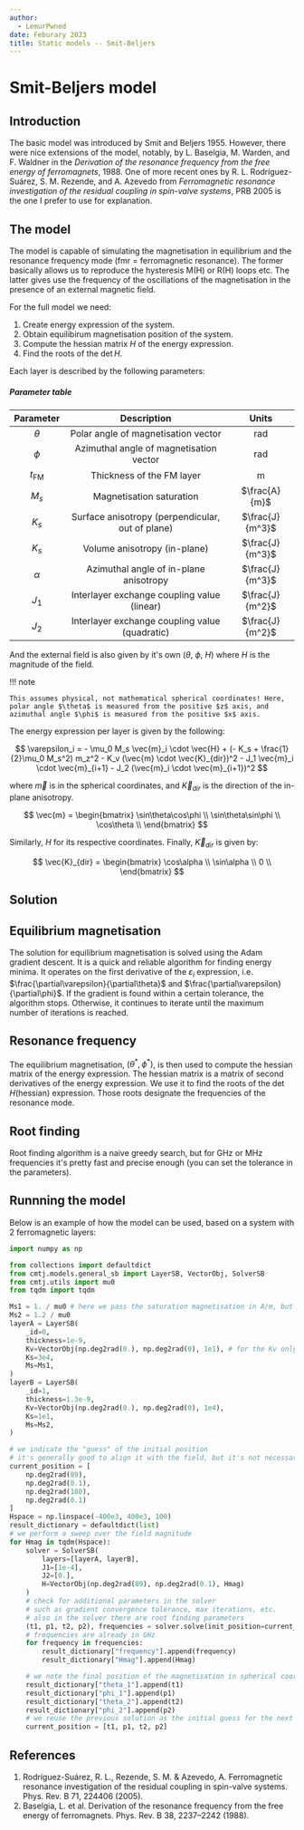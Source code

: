 ```yaml
---
author:
  - LemurPwned
date: Feburary 2023
title: Static models -- Smit-Beljers
---
```


# Smit-Beljers model

## Introduction

The basic model was introduced by Smit and Beljers 1955. However, there were nice extensions of the model, notably, by L. Baselgia, M. Warden, and F. Waldner in the _Derivation of the resonance frequency from the free energy of ferromagnets_, 1988. One of more recent ones by R. L. Rodríguez-Suárez, S. M. Rezende, and A. Azevedo from _Ferromagnetic resonance investigation of the residual coupling in spin-valve systems_, PRB 2005 is the one I prefer to use for explanation.

## The model

The model is capable of simulating the magnetisation in equilibrium and the resonance frequency mode (fmr = ferromagnetic resonance). The former basically allows us to reproduce the hysteresis M(H) or R(H) loops etc. The latter gives use the frequency of the oscillations of the magnetisation in the presence of an external magnetic field.

For the full model we need:

1. Create energy expression of the system.
2. Obtain equilibirum magnetisation position of the system.
3. Compute the hessian matrix $H$ of the energy expression.
4. Find the roots of the $\det H$.

Each layer is described by the following parameters:

##### Parameter table

|    Parameter    |                   Description                    |      Units      |
| :-------------: | :----------------------------------------------: | :-------------: |
|    $\theta$     |       Polar angle of magnetisation vector        |       rad       |
|     $\phi$      |     Azimuthal angle of magnetisation vector      |       rad       |
| $t_\textrm{FM}$ |            Thickness of the FM layer             |        m        |
|      $M_s$      |             Magnetisation saturation             |  $\frac{A}{m}$  |
|      $K_s$      | Surface anisotropy (perpendicular, out of plane) | $\frac{J}{m^3}$ |
|      $K_s$      |           Volume anisotropy (in-plane)           | $\frac{J}{m^3}$ |
|    $\alpha$     |      Azimuthal angle of in-plane anisotropy      | $\frac{J}{m^3}$ |
|      $J_1$      |   Interlayer exchange coupling value (linear)    | $\frac{J}{m^2}$ |
|      $J_2$      |  Interlayer exchange coupling value (quadratic)  | $\frac{J}{m^2}$ |

And the external field is also given by it's own ($\theta$, $\phi$, $H$) where $H$ is the magnitude of the field.

!!! note

    This assumes physical, not mathematical spherical coordinates! Here, polar angle $\theta$ is measured from the positive $z$ axis, and azimuthal angle $\phi$ is measured from the positive $x$ axis.

The energy expression per layer is given by the following:

$$
    \varepsilon_i = - \mu_0 M_s \vec{m}_i \cdot \vec{H} +
        (- K_s + \frac{1}{2}\mu_0 M_s^2) m_z^2
        - K_v (\vec{m} \cdot \vec{K}_{dir})^2
        - J_1 \vec{m}_i \cdot \vec{m}_{i+1}
        - J_2 (\vec{m}_i \cdot \vec{m}_{i+1})^2
$$

where $\vec{m}$ is in the spherical coordinates, and $\vec{K}_{dir}$ is the direction of the in-plane anisotropy.

$$
    \vec{m} = \begin{bmatrix}
        \sin\theta\cos\phi \\
        \sin\theta\sin\phi \\
        \cos\theta          \\
    \end{bmatrix}
$$

Similarly, $H$ for its respective coordinates.
Finally, $\vec{K}_{dir}$ is given by:

$$
\vec{K}_{dir} = \begin{bmatrix}
    \cos\alpha \\
    \sin\alpha \\
    0          \\
\end{bmatrix}
$$

## Solution

## Equilibrium magnetisation

The solution for equilibrium magnetisation is solved using the Adam gradient descent. It is a quick and reliable algorithm for finding energy minima. It operates on the first derivative of the $\varepsilon_i$ expression, i.e. $\frac{\partial\varepsilon}{\partial\theta}$ and $\frac{\partial\varepsilon}{\partial\phi}$. If the gradient is found within a certain tolerance, the algorithm stops. Otherwise, it continues to iterate until the maximum number of iterations is reached.

## Resonance frequency

The equilibrium magnetisation, $(\theta^*, \phi^*)$, is then used to compute the hessian matrix of the energy expression. The hessian matrix is a matrix of second derivatives of the energy expression. We use it to find the roots of the $\det H$(hessian) expression. Those roots designate the frequencies of the resonance mode.

## Root finding

Root finding algorithm is a naive greedy search, but for GHz or MHz frequencies it's pretty fast and precise enough (you can set the tolerance in the parameters).

## Runnning the model

Below is an example of how the model can be used, based on a system with 2 ferromagnetic layers:

```python
import numpy as np

from collections import defaultdict
from cmtj.models.general_sb import LayerSB, VectorObj, SolverSB
from cmtj.utils import mu0
from tqdm import tqdm

Ms1 = 1. / mu0 # here we pass the saturation magnetisation in A/m, but in the dynamic model we use T!
Ms2 = 1.2 / mu0
layerA = LayerSB(
    _id=0,
    thickness=1e-9,
    Kv=VectorObj(np.deg2rad(0.), np.deg2rad(0), 1e1), # for the Kv only phi angle counts !
    Ks=3e4,
    Ms=Ms1,
)
layerB = LayerSB(
    _id=1,
    thickness=1.3e-9,
    Kv=VectorObj(np.deg2rad(0.), np.deg2rad(0), 1e4),
    Ks=1e1,
    Ms=Ms2,
)

# we indicate the "guess" of the initial position
# it's generally good to align it with the field, but it's not necessary
current_position = [
    np.deg2rad(89),
    np.deg2rad(0.1),
    np.deg2rad(180),
    np.deg2rad(0.1)
]
Hspace = np.linspace(-400e3, 400e3, 100)
result_dictionary = defaultdict(list)
# we perform a sweep over the field magnitude
for Hmag in tqdm(Hspace):
    solver = SolverSB(
        layers=[layerA, layerB],
        J1=[1e-4],
        J2=[0.],
        H=VectorObj(np.deg2rad(89), np.deg2rad(0.1), Hmag)
    )
    # check for additional parameters in the solver
    # such as gradient convergence tolerance, max iterations, etc.
    # also in the solver there are root finding parameters
    (t1, p1, t2, p2), frequencies = solver.solve(init_position=current_position)
    # frequencies are already in GHz
    for frequency in frequencies:
        result_dictionary["frequency"].append(frequency)
        result_dictionary["Hmag"].append(Hmag)

    # we note the final position of the magnetisation in spherical coordinates
    result_dictionary["theta_1"].append(t1)
    result_dictionary["phi_1"].append(p1)
    result_dictionary["theta_2"].append(t2)
    result_dictionary["phi_2"].append(p2)
    # we reuse the previous solution as the initial guess for the next iteration
    current_position = [t1, p1, t2, p2]
```

## References

1. Rodríguez-Suárez, R. L., Rezende, S. M. & Azevedo, A. Ferromagnetic resonance investigation of the residual coupling in spin-valve systems. Phys. Rev. B 71, 224406 (2005).
2. Baselgia, L. et al. Derivation of the resonance frequency from the free energy of ferromagnets. Phys. Rev. B 38, 2237–2242 (1988).

